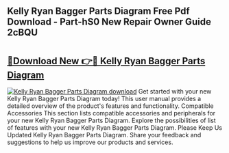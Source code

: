 ## Kelly Ryan Bagger Parts Diagram Free Pdf Download - Part-hS0 New Repair Owner Guide 2cBQU

# <h2><a href="http://dfmdh1.blite.top/?on=Kelly+Ryan+Bagger+Parts+Diagram">🔗Download New 👉🔴 Kelly Ryan Bagger Parts Diagram</a></h2>

[![Kelly Ryan Bagger Parts Diagram download](https://i.imgur.com/lujVjoI.png)](http://dfmdh1.blite.top/?on=Kelly+Ryan+Bagger+Parts+Diagram)
Get started with your new Kelly Ryan Bagger Parts Diagram today! This user manual provides a detailed overview of the product's features and functionality. Compatible Accessories This section lists compatible accessories and peripherals for your new Kelly Ryan Bagger Parts Diagram. Explore the possibilities of list of features with your new Kelly Ryan Bagger Parts Diagram. Please Keep Us Updated Kelly Ryan Bagger Parts Diagram. Share your feedback and suggestions to help us improve our products and services.
